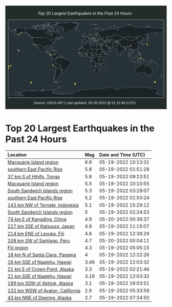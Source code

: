 ![Map](./map.png)

# Top 20 Largest Earthquakes in the Past 24 Hours

| Location | Mag | Date and Time (UTC) |
|:---|:---|:---|
| [Macquarie Island region](https://earthquake.usgs.gov/earthquakes/eventpage/us6000hm9j) | 6.9 | 05-19-2022 10:13:31 |
| [southern East Pacific Rise](https://earthquake.usgs.gov/earthquakes/eventpage/us6000hm6e) | 5.8 | 05-19-2022 01:51:28 |
| [37 km S of Hihifo, Tonga](https://earthquake.usgs.gov/earthquakes/eventpage/us6000hm95) | 5.8 | 05-19-2022 09:23:51 |
| [Macquarie Island region](https://earthquake.usgs.gov/earthquakes/eventpage/us6000hm9e) | 5.5 | 05-19-2022 10:10:55 |
| [South Sandwich Islands region](https://earthquake.usgs.gov/earthquakes/eventpage/us6000hm6v) | 5.3 | 05-19-2022 03:29:07 |
| [southern East Pacific Rise](https://earthquake.usgs.gov/earthquakes/eventpage/us6000hm6c) | 5.2 | 05-19-2022 01:50:24 |
| [143 km NW of Ternate, Indonesia](https://earthquake.usgs.gov/earthquakes/eventpage/us6000hmci) | 5.1 | 05-19-2022 15:29:12 |
| [South Sandwich Islands region](https://earthquake.usgs.gov/earthquakes/eventpage/us6000hm6g) | 5 | 05-19-2022 02:24:53 |
| [74 km E of Kangding, China](https://earthquake.usgs.gov/earthquakes/eventpage/us6000hmi0) | 4.9 | 05-20-2022 00:36:37 |
| [227 km SSE of Katsuura, Japan](https://earthquake.usgs.gov/earthquakes/eventpage/us6000hmaz) | 4.9 | 05-19-2022 11:15:07 |
| [214 km ENE of Levuka, Fiji](https://earthquake.usgs.gov/earthquakes/eventpage/us6000hmbh) | 4.8 | 05-19-2022 12:38:29 |
| [108 km SW of Santiago, Peru](https://earthquake.usgs.gov/earthquakes/eventpage/us6000hmhu) | 4.7 | 05-20-2022 00:04:11 |
| [Fiji region](https://earthquake.usgs.gov/earthquakes/eventpage/us6000hm83) | 4.3 | 05-19-2022 05:05:15 |
| [18 km N of Santa Clara, Panama](https://earthquake.usgs.gov/earthquakes/eventpage/us6000hmgq) | 4 | 05-19-2022 12:22:26 |
| [16 km SSE of Naalehu, Hawaii](https://earthquake.usgs.gov/earthquakes/eventpage/hv73017142) | 3.46 | 05-19-2022 12:03:32 |
| [21 km E of Crown Point, Alaska](https://earthquake.usgs.gov/earthquakes/eventpage/ak0226dx0pdp) | 3.3 | 05-19-2022 02:21:46 |
| [21 km SSE of Naalehu, Hawaii](https://earthquake.usgs.gov/earthquakes/eventpage/hv73017147) | 3.19 | 05-19-2022 12:03:32 |
| [189 km SSW of Akhiok, Alaska](https://earthquake.usgs.gov/earthquakes/eventpage/ak0226e59228) | 3.1 | 05-19-2022 16:03:51 |
| [132 km WSW of Avalon, California](https://earthquake.usgs.gov/earthquakes/eventpage/us6000hm87) | 2.9 | 05-19-2022 05:33:59 |
| [43 km NNE of Deering, Alaska](https://earthquake.usgs.gov/earthquakes/eventpage/ak0226e02o3x) | 2.7 | 05-19-2022 07:34:50 |
